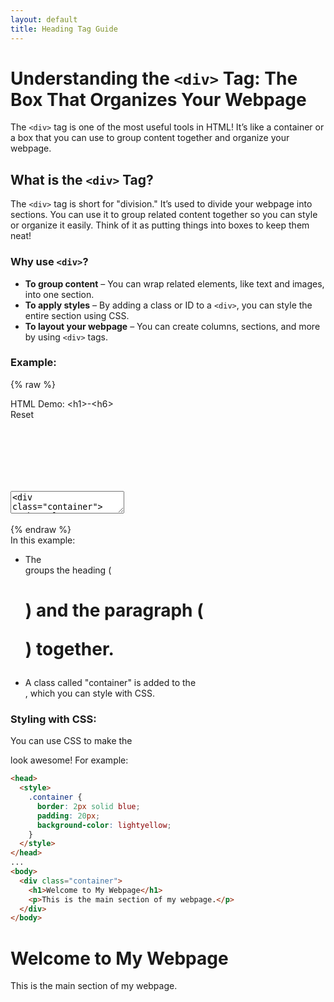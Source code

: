 ```yaml
---
layout: default
title: Heading Tag Guide
---
```


# Understanding the `<div>` Tag: The Box That Organizes Your Webpage

The `<div>` tag is one of the most useful tools in HTML! It’s like a container or a box that you can use to group content together and organize your webpage.

## What is the `<div>` Tag?

The `<div>` tag is short for "division." It’s used to divide your webpage into sections. You can use it to group related content together so you can style or organize it easily. Think of it as putting things into boxes to keep them neat!

### Why use `<div>`?

- **To group content** – You can wrap related elements, like text and images, into one section.
- **To apply styles** – By adding a class or ID to a `<div>`, you can style the entire section using CSS.
- **To layout your webpage** – You can create columns, sections, and more by using `<div>` tags.

### Example:
{% raw %}
<div class='demo-container'>
  <div class='demo-title'>
    <div>HTML Demo: &lt;h1&gt;-&lt;h6&gt;</div>
    <div class='reset-button'>Reset</div>
  </div>
  <div class='code-container'>
    <textarea id="code" name="code">
<div class="container">
  <h1>Welcome to My Webpage</h1>
  <p>This is the main section of my webpage.</p>
</div></textarea>
    <iframe id="preview" style=" border: none;"></iframe>
  </div>
</div>

  <script>
    var textarea = document.getElementById('code');
    var initialContent = textarea.value;
    
    document.querySelector('.reset-button').addEventListener('click', function() {
      editor.setValue(initialContent);
      updatePreview();
    });


    // Initialize CodeMirror
    var editor = CodeMirror.fromTextArea(document.getElementById('code'), {
      mode: 'xml',  // HTML, CSS, and JavaScript combined mode
      lineNumbers: true,  // Show line numbers
      theme: 'dracula',   // Theme of your choice
      matchBrackets: true // Highlight matching brackets
    });
    function updatePreview() {
      var iframe = document.getElementById('preview');
      var content = editor.getValue();  // Get the content from the editor
      var doc = iframe.contentWindow.document;

      // Write content to the iframe
      doc.open();
      doc.write(content);
      doc.close();
    }

    // Update the preview whenever the content in the editor changes
    editor.on('change', function() {
      updatePreview();
    });

    // Initial preview update
    updatePreview();

  </script>

{% endraw %}  
In this example:

- The <div> groups the heading (<h1>) and the paragraph (<p>) together.
- A class called "container" is added to the <div>, which you can style with CSS.

### Styling with CSS:

You can use CSS to make the <div> look awesome! For example:
```html
<head>
  <style>
    .container {
      border: 2px solid blue;
      padding: 20px;
      background-color: lightyellow;
    }
  </style>
</head>
...
<body>
  <div class="container">
    <h1>Welcome to My Webpage</h1>
    <p>This is the main section of my webpage.</p>
  </div>
</body>
```
<h1>Welcome to My Webpage</h1>
<p>This is the main section of my webpage.</p>